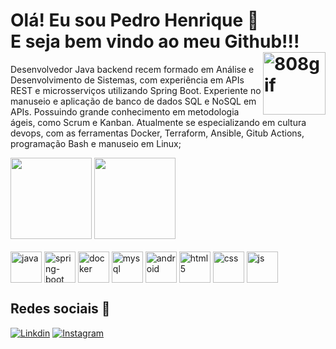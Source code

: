  <div style = "display: inline_block">
   <h1>
     Olá! Eu sou Pedro Henrique 👋<br>
     E seja bem vindo ao meu Github!!!
     <image align="right" alt="808gif" height="100" width="100" src=https://media.tenor.com/ZFiDK3fsBpsAAAAC/808-hi-fi-rush.gif/>
   </h1>
     <p>
      Desenvolvedor Java backend recem formado em Análise e Desenvolvimento de Sistemas, com experiência em APIs REST e microsserviços utilizando Spring Boot. Experiente no manuseio e aplicação de banco de dados SQL e NoSQL em APIs. Possuindo grande conhecimento em metodologia ágeis, como Scrum e Kanban.
Atualmente se especializando em cultura devops, com as ferramentas Docker, Terraform, Ansible, Gitub Actions, programação Bash e manuseio em Linux;
     </p>
 <div/>
    
<div>
<img height="130em" img src="https://github-readme-stats.vercel.app/api?username=pedrohp28&show_icons=true&theme=tokyonight" />
<img height="130em" src="https://github-readme-stats.vercel.app/api/top-langs/?username=pedrohp28&theme=tokyonight&layout=compact"/>
</div>
<div style = "display: inline_block"><br/>
    <image align="center" alt="java" height="50" width="50" src="https://img.icons8.com/color/48/000000/java-coffee-cup-logo--v1.png"/> 
    <image align="center" alt="spring-boot" height="50" width="50" src="https://img.icons8.com/officel/80/spring-logo.png"/> 
    <image align="center" alt="docker"height="50" width="50" src="https://img.icons8.com/fluency/48/docker.png"/>
    <image align="center" alt="mysql"height="50" width="50" src="https://cdn.jsdelivr.net/gh/devicons/devicon/icons/mysql/mysql-original.svg"/>
    <image align="center" alt="android" height="50" width="50" src="https://cdn.jsdelivr.net/gh/devicons/devicon/icons/androidstudio/androidstudio-original.svg"/>
    <image align="center" alt="html5" height="50" width="50" src="https://img.icons8.com/color/48/000000/html-5--v1.png"/>
    <image align="center" alt="css" height="50" width="50" src="https://img.icons8.com/color/48/000000/css3.png"/>
    <image align="center" alt="js" height="50" width="50" src="https://img.icons8.com/fluency/48/000000/javascript.png"/>
</div>

## Redes sociais 📱
[![Linkdin](https://img.icons8.com/color/48/000000/linkedin.png)](https://www.linkedin.com/in/pedro-h-pereira-dev/)
[![Instagram](https://img.icons8.com/fluency/48/000000/instagram-new.png)](https://www.instagram.com/pedro.hp28/)

